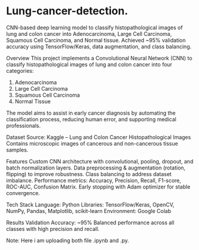 # Lung-cancer-detection.
CNN-based deep learning model to classify histopathological images of lung and colon cancer into Adenocarcinoma, Large Cell Carcinoma, Squamous Cell Carcinoma, and Normal tissue. Achieved ~95% validation accuracy using TensorFlow/Keras, data augmentation, and class balancing.


Overview
This project implements a Convolutional Neural Network (CNN) to classify histopathological images of lung and colon cancer into four categories:
1. Adenocarcinoma
2. Large Cell Carcinoma
3. Squamous Cell Carcinoma
4. Normal Tissue

The model aims to assist in early cancer diagnosis by automating the classification process, reducing human error, and supporting medical professionals.

Dataset
Source: Kaggle – Lung and Colon Cancer Histopathological Images
Contains microscopic images of cancerous and non-cancerous tissue samples.

Features
Custom CNN architecture with convolutional, pooling, dropout, and batch normalization layers.
Data preprocessing & augmentation (rotation, flipping) to improve robustness.
Class balancing to address dataset imbalance.
Performance metrics: Accuracy, Precision, Recall, F1-score, ROC-AUC, Confusion Matrix.
Early stopping with Adam optimizer for stable convergence.

Tech Stack
Language: Python
Libraries: TensorFlow/Keras, OpenCV, NumPy, Pandas, Matplotlib, scikit-learn
Environment: Google Colab

Results
Validation Accuracy: ~95%
Balanced performance across all classes with high precision and recall.



Note: 
Here i am uploading both file .ipynb and .py.

